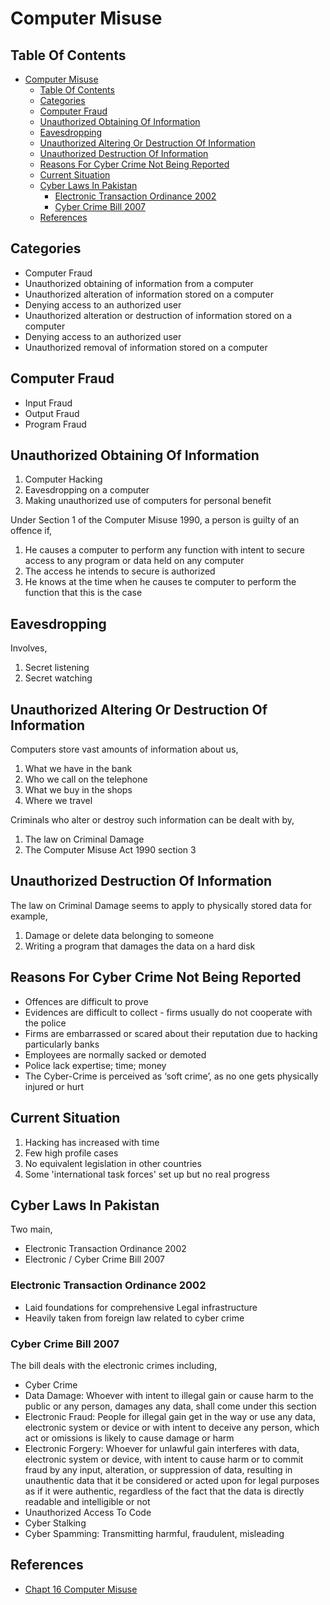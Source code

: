 # Computer Misuse

## Table Of Contents

- [Computer Misuse](#computer-misuse)
  - [Table Of Contents](#table-of-contents)
  - [Categories](#categories)
  - [Computer Fraud](#computer-fraud)
  - [Unauthorized Obtaining Of Information](#unauthorized-obtaining-of-information)
  - [Eavesdropping](#eavesdropping)
  - [Unauthorized Altering Or Destruction Of Information](#unauthorized-altering-or-destruction-of-information)
  - [Unauthorized Destruction Of Information](#unauthorized-destruction-of-information)
  - [Reasons For Cyber Crime Not Being Reported](#reasons-for-cyber-crime-not-being-reported)
  - [Current Situation](#current-situation)
  - [Cyber Laws In Pakistan](#cyber-laws-in-pakistan)
    - [Electronic Transaction Ordinance 2002](#electronic-transaction-ordinance-2002)
    - [Cyber Crime Bill 2007](#cyber-crime-bill-2007)
  - [References](#references)

## Categories

- Computer Fraud
- Unauthorized obtaining of information from a computer
- Unauthorized alteration of information stored on a computer
- Denying access to an authorized user
- Unauthorized alteration or destruction of information stored on a computer
- Denying access to an authorized user
- Unauthorized removal of information stored on a computer

## Computer Fraud

- Input Fraud
- Output Fraud
- Program Fraud

## Unauthorized Obtaining Of Information

1. Computer Hacking
2. Eavesdropping on a computer
3. Making unauthorized use of computers for personal benefit

Under Section 1 of the Computer Misuse 1990, a person is guilty of an offence if,

1. He causes a computer to perform any function with intent to secure access to any program or data held on any computer
2. The access he intends to secure is authorized
3. He knows at the time when he causes te computer to perform the function that this is the case

## Eavesdropping

Involves,

1. Secret listening
2. Secret watching

## Unauthorized Altering Or Destruction Of Information

Computers store vast amounts of information about us,

1. What we have in the bank
2. Who we call on the telephone
3. What we buy in the shops
4. Where we travel

Criminals who alter or destroy such information can be dealt with by,

1. The law on Criminal Damage
2. The Computer Misuse Act 1990 section 3

## Unauthorized Destruction Of Information

The law on Criminal Damage seems to apply to physically stored data for example,

1. Damage or delete data belonging to someone
2. Writing a program that damages the data on a hard disk

## Reasons For Cyber Crime Not Being Reported

- Offences are difficult to prove
- Evidences are difficult to collect - firms usually do not cooperate with the police
- Firms are embarrassed or scared about their reputation due to hacking particularly banks
- Employees are normally sacked or demoted
- Police lack expertise; time; money
- The Cyber-Crime is perceived as ‘soft crime’, as no one gets physically injured or hurt

## Current Situation

1. Hacking has increased with time
2. Few high profile cases
3. No equivalent legislation in other countries
4. Some 'international task forces' set up but no real progress

## Cyber Laws In Pakistan

Two main,

- Electronic Transaction Ordinance 2002
- Electronic / Cyber Crime Bill 2007

### Electronic Transaction Ordinance 2002

- Laid foundations for comprehensive Legal infrastructure
- Heavily taken from foreign law related to cyber crime

### Cyber Crime Bill 2007

The bill deals with the electronic crimes including,

- Cyber Crime
- Data Damage: Whoever with intent to illegal gain or cause harm to the public or any person, damages any data, shall come under this section
- Electronic Fraud: People for illegal gain get in the way or use any data, electronic system or device or with intent to deceive any person, which act or omissions is likely to cause damage or harm
- Electronic Forgery: Whoever for unlawful gain interferes with data, electronic system or device, with intent to cause harm or to commit fraud by any input, alteration, or suppression of data, resulting in unauthentic data that it be considered or acted upon for legal purposes as if it were authentic, regardless of the fact that the data is directly readable and intelligible or not
- Unauthorized Access To Code
- Cyber Stalking
- Cyber Spamming: Transmitting harmful, fraudulent, misleading

## References

- [Chapt 16 Computer Misuse](https://docs.google.com/presentation/d/1rVKCw0NoG-l_o22S0AdCLPDMX-iVZwe_j7nIsjnVQLA/edit#slide=id.p1)
